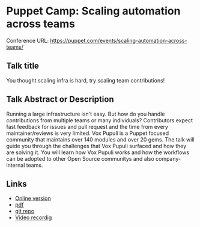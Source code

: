 # Puppet Camp: Scaling automation across teams

Conference URL: https://puppet.com/events/scaling-automation-across-teams/

## Talk title

You thought scaling infra is hard, try scaling team contributions!

## Talk Abstract or Description

Running a large infrastructure isn't easy. But how do you handle contributions from multiple teams or many individuals? Contributors expect fast feedback for issues and pull request and the time from every maintainer/reviews is very limited. Vox Pupuli is a Puppet focused community that maintains over 140 modules and over 20 gems. The talk will guide you through the challenges that Vox Pupuli surfaced and how they are solving it. You will learn how Vox Pupuli works and how the workflows can be adopted to other Open Source communitys and also company-internal teams.

## Links

* [Online version](https://bastelfreak.de/puppetcamp2021/#1)
* [pdf](You_thought_scaling_infra_is_hard,_try_scaling_team_contributions!.pdf)
* [git repo](https://github.com/bastelfreak/puppetcamp2021#you-thought-scaling-infra-is-hard-try-scaling-team-contributions)
* [Video recordig](https://www.youtube.com/watch?v=SHVhAYsmTU8)
